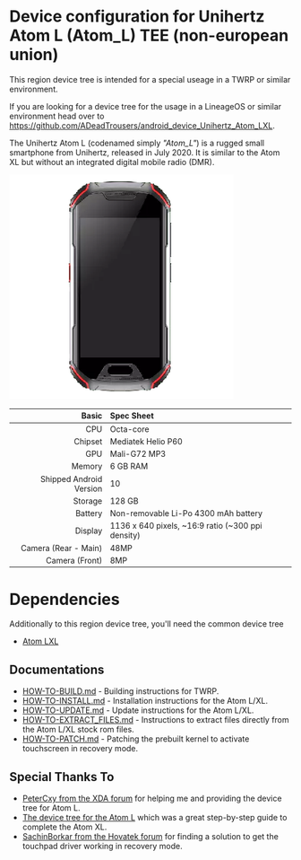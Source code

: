 Device configuration for Unihertz Atom L (Atom_L) TEE (non-european union)
=================================================
This region device tree is intended for a special useage in a TWRP or similar environment.

If you are looking for a device tree for the usage in a LineageOS or similar environment head over to https://github.com/ADeadTrousers/android_device_Unihertz_Atom_LXL.

The Unihertz Atom L (codenamed simply _"Atom_L"_) is a rugged small smartphone from Unihertz, released in July 2020. It is similar to the Atom XL but without an integrated digital mobile radio (DMR).

![](docs/images/atom_l.png)

| Basic                   | Spec Sheet                                                                                                                     |
| -----------------------:|:------------------------------------------------------------------------------------------------------------------------------ |
| CPU                     | Octa-core                                                                                                                      |
| Chipset                 | Mediatek Helio P60                                                                                                             |
| GPU                     | Mali-G72 MP3                                                                                                                   |
| Memory                  | 6 GB RAM                                                                                                                       |
| Shipped Android Version | 10                                                                                                                             |
| Storage                 | 128 GB                                                                                                                         |
| Battery                 | Non-removable Li-Po 4300 mAh battery                                                                                           |
| Display                 | 1136 x 640 pixels, ~16:9 ratio (~300 ppi density)                                                                              |
| Camera (Rear - Main)    | 48MP                                                                                                                           |
| Camera (Front)          | 8MP                                                                                                                            |

# Dependencies

Additionally to this region device tree, you'll need the common device tree

- [Atom LXL](https://github.com/ADeadTrousers/twrp_device_Unihertz_Atom_LXL)

## Documentations

- [HOW-TO-BUILD.md](https://github.com/ADeadTrousers/twrp_device_Unihertz_Atom_LXL/blob/twrp-12.1/docs/HOW-TO-BUILD.md) - Building instructions for TWRP.
- [HOW-TO-INSTALL.md](https://github.com/ADeadTrousers/twrp_device_Unihertz_Atom_LXL/blob/twrp-12.1/docs/HOW-TO-INSTALL.md) - Installation instructions for the Atom L/XL.
- [HOW-TO-UPDATE.md](https://github.com/ADeadTrousers/twrp_device_Unihertz_Atom_LXL/blob/twrp-12.1/docs/HOW-TO-UPDATE.md) - Update instructions for the Atom L/XL.
- [HOW-TO-EXTRACT_FILES.md](https://github.com/ADeadTrousers/twrp_device_Unihertz_Atom_LXL/blob/twrp-12.1/docs/HOW-TO-EXTRACT_FILES.md) - Instructions to extract files directly from the Atom L/XL stock rom files.
- [HOW-TO-PATCH.md](https://github.com/ADeadTrousers/twrp_device_Unihertz_Atom_LXL/blob/twrp-12.1/docs/HOW-TO-PATCH.md) - Patching the prebuilt kernel to activate touchscreen in recovery mode.

## Special Thanks To

- [PeterCxy from the XDA forum](https://forum.xda-developers.com/member.php?u=5351691) for helping me and providing the device tree for Atom L.
- [The device tree for the Atom L](https://cgit.typeblog.net/android/device/unihertz/Atom_L/) which was a great step-by-step guide to complete the Atom XL.
- [SachinBorkar from the Hovatek forum](https://forum.hovatek.com/thread-27132.html) for finding a solution to get the touchpad driver working in recovery mode.
